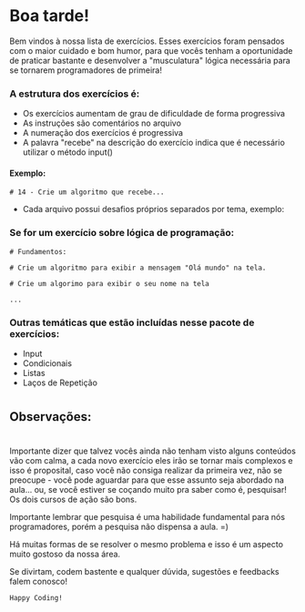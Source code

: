# Boa tarde!

Bem vindos à nossa lista de exercícios. Esses exercícios foram pensados com o 
maior cuidado e bom humor, para que vocês tenham a oportunidade de praticar bastante e desenvolver a "musculatura" lógica necessária para se tornarem programadores de primeira!

### A estrutura dos exercícios é: 

- Os exercícios aumentam de grau de dificuldade de forma progressiva
- As instruções são comentários no arquivo
- A numeração dos exercícios é progressiva
- A palavra "recebe" na descrição do exercício indica que é necessário utilizar o método input()
    
####    Exemplo:
    # 14 - Crie um algoritmo que recebe...


- Cada arquivo possui desafios próprios separados por tema, exemplo:


### Se for um exercício sobre lógica de programação:
    # Fundamentos:

    # Crie um algoritmo para exibir a mensagem "Olá mundo" na tela.

    # Crie um algorimo para exibir o seu nome na tela
    
    ...

### Outras temáticas que estão incluídas nesse pacote de exercícios:
- Input
- Condicionais
- Listas
- Laços de Repetição

#
## Observações:
#
Importante dizer que talvez vocês ainda não tenham visto alguns conteúdos
vão com calma, a cada novo exercício eles irão se tornar mais complexos e isso é proposital, caso você não consiga realizar da primeira vez, não se preocupe - 
você pode aguardar para que esse assunto seja abordado na aula... ou, se você estiver se coçando muito pra saber como é, pesquisar! Os dois cursos de ação são bons.

Importante lembrar que pesquisa é uma habilidade fundamental para nós programadores, porém a pesquisa não dispensa a aula. =)

Há muitas formas de se resolver o mesmo problema e isso é um aspecto muito gostoso da nossa área.

Se divirtam, codem bastente e qualquer dúvida, sugestões e feedbacks
falem conosco!

    Happy Coding!